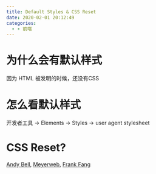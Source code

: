 ```yaml
---
title: Default Styles & CSS Reset
date: 2020-02-01 20:12:49
categories:
  - - 前端
---
```

# 为什么会有默认样式

因为 HTML 被发明的时候，还没有CSS

# 怎么看默认样式

开发者工具 -> Elements -> Styles -> user agent stylesheet

# CSS Reset?

[Andy Bell](https://dev.to/hankchizljaw/a-modern-css-reset-6p3), [Meyerweb](https://meyerweb.com/eric/tools/css/reset/), [Frank Fang](https://gist.github.com/FrankFang/df5e57a0799823ed89a960a642b3a1e2)